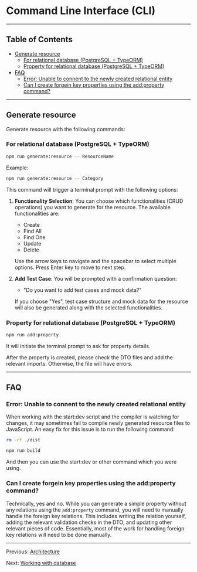 # Command Line Interface (CLI)

---

## Table of Contents <!-- omit in toc -->

- [Generate resource](#generate-resource)
  - [For relational database (PostgreSQL + TypeORM)](#for-relational-database-postgresql--typeorm)
  - [Property for relational database (PostgreSQL + TypeORM)](#property-for-relational-database-postgresql--typeorm)
- [FAQ](#faq)
  - [Error: Unable to connent to the newly created relational entity](#error-unable-to-connent-to-the-newly-created-relational-entity)
  - [Can I create forgein key properties using the add:property command?](#can-i-create-forgein-key-properties-using-the-addproperty-command)

---

## Generate resource

Generate resource with the following commands:

### For relational database (PostgreSQL + TypeORM)

```bash
npm run generate:resource -- ResourceName
```

Example:

```bash
npm run generate:resource -- Category
```

This command will trigger a terminal prompt with the following options:

1. **Functionality Selection**: You can choose which functionalities (CRUD operations) you want to generate for the resource. The available functionalities are:

   - Create
   - Find All
   - Find One
   - Update
   - Delete

   Use the arrow keys to navigate and the spacebar to select multiple options. Press Enter key to move to next step.

2. **Add Test Case**: You will be prompted with a confirmation question:

   - "Do you want to add test cases and mock data?"

   If you choose "Yes", test case structure and mock data for the resource will also be generated along with the selected functionalities.

### Property for relational database (PostgreSQL + TypeORM)

```bash
npm run add:property
```

It will initiate the terminal prompt to ask for property details.

After the property is created, please check the DTO files and add the relevant imports. Otherwise, the file will have errors.

---

## FAQ

### Error: Unable to connent to the newly created relational entity

When working with the start:dev script and the compiler is watching for changes, it may sometimes fail to compile newly generated resource files to JavaScript. An easy fix for this issue is to run the following command:

```bash
rm -rf ./dist
```

```bash
npm run build
```

And then you can use the start:dev or other command which you were using.

### Can I create forgein key properties using the add:property command?

Technically, yes and no. While you can generate a simple property without any relations using the `add:property` command, you will need to manually handle the foreign key relations. This includes writing the relation yourself, adding the relevant validation checks in the DTO, and updating other relevant pieces of code. Essentially, most of the work for handling foreign key relations will need to be done manually.

---

Previous: [Architecture](architecture.md)

Next: [Working with database](database.md)
